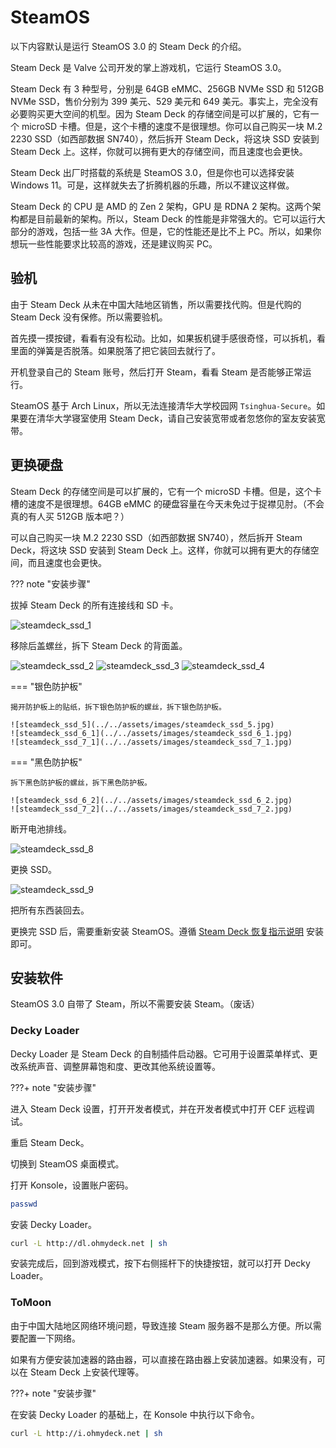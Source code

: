 # SteamOS

以下内容默认是运行 SteamOS 3.0 的 Steam Deck 的介绍。

Steam Deck 是 Valve 公司开发的掌上游戏机，它运行 SteamOS 3.0。

Steam Deck 有 3 种型号，分别是 64GB eMMC、256GB NVMe SSD 和 512GB NVMe SSD，售价分别为 399 美元、529 美元和 649 美元。事实上，完全没有必要购买更大空间的机型。因为 Steam Deck 的存储空间是可以扩展的，它有一个 microSD 卡槽。但是，这个卡槽的速度不是很理想。你可以自己购买一块 M.2 2230 SSD（如西部数据 SN740），然后拆开 Steam Deck，将这块 SSD 安装到 Steam Deck 上。这样，你就可以拥有更大的存储空间，而且速度也会更快。

Steam Deck 出厂时搭载的系统是 SteamOS 3.0，但是你也可以选择安装 Windows 11。可是，这样就失去了折腾机器的乐趣，所以不建议这样做。

Steam Deck 的 CPU 是 AMD 的 Zen 2 架构，GPU 是 RDNA 2 架构。这两个架构都是目前最新的架构。所以，Steam Deck 的性能是非常强大的。它可以运行大部分的游戏，包括一些 3A 大作。但是，它的性能还是比不上 PC。所以，如果你想玩一些性能要求比较高的游戏，还是建议购买 PC。

## 验机

由于 Steam Deck 从未在中国大陆地区销售，所以需要找代购。但是代购的 Steam Deck 没有保修。所以需要验机。

首先摸一摸按键，看看有没有松动。比如，如果扳机键手感很奇怪，可以拆机，看里面的弹簧是否脱落。如果脱落了把它装回去就行了。

开机登录自己的 Steam 账号，然后打开 Steam，看看 Steam 是否能够正常运行。

SteamOS 基于 Arch Linux，所以无法连接清华大学校园网 `Tsinghua-Secure`。如果要在清华大学寝室使用 Steam Deck，请自己安装宽带或者忽悠你的室友安装宽带。

## 更换硬盘

Steam Deck 的存储空间是可以扩展的，它有一个 microSD 卡槽。但是，这个卡槽的速度不是很理想。64GB eMMC 的硬盘容量在今天未免过于捉襟见肘。（不会真的有人买 512GB 版本吧？）

可以自己购买一块 M.2 2230 SSD（如西部数据 SN740），然后拆开 Steam Deck，将这块 SSD 安装到 Steam Deck 上。这样，你就可以拥有更大的存储空间，而且速度也会更快。

??? note "安装步骤"

  拔掉 Steam Deck 的所有连接线和 SD 卡。
  
  ![steamdeck_ssd_1](../../assets/images/steamdeck_ssd_1.jpg)

  移除后盖螺丝，拆下 Steam Deck 的背面盖。

  ![steamdeck_ssd_2](../../assets/images/steamdeck_ssd_2.jpg)
  ![steamdeck_ssd_3](../../assets/images/steamdeck_ssd_3.jpg)
  ![steamdeck_ssd_4](../../assets/images/steamdeck_ssd_4.jpg)

  === "银色防护板"
  
    揭开防护板上的贴纸，拆下银色防护板的螺丝，拆下银色防护板。

    ![steamdeck_ssd_5](../../assets/images/steamdeck_ssd_5.jpg)
    ![steamdeck_ssd_6_1](../../assets/images/steamdeck_ssd_6_1.jpg)
    ![steamdeck_ssd_7_1](../../assets/images/steamdeck_ssd_7_1.jpg)

  === "黑色防护板"

    拆下黑色防护板的螺丝，拆下黑色防护板。

    ![steamdeck_ssd_6_2](../../assets/images/steamdeck_ssd_6_2.jpg)
    ![steamdeck_ssd_7_2](../../assets/images/steamdeck_ssd_7_2.jpg)

  断开电池排线。

  ![steamdeck_ssd_8](../../assets/images/steamdeck_ssd_8.jpg)

  更换 SSD。

  ![steamdeck_ssd_9](../../assets/images/steamdeck_ssd_9.jpg)

  把所有东西装回去。

更换完 SSD 后，需要重新安装 SteamOS。遵循 [Steam Deck 恢复指示说明](https://help.steampowered.com/zh-cn/faqs/view/1B71-EDF2-EB6D-2BB3) 安装即可。

## 安装软件

SteamOS 3.0 自带了 Steam，所以不需要安装 Steam。（废话）

### Decky Loader

Decky Loader 是 Steam Deck 的自制插件启动器。它可用于设置菜单样式、更改系统声音、调整屏幕饱和度、更改其他系统设置等。

???+ note "安装步骤"

  进入 Steam Deck 设置，打开开发者模式，并在开发者模式中打开 CEF 远程调试。

  重启 Steam Deck。

  切换到 SteamOS 桌面模式。

  打开 Konsole，设置账户密码。

  ``` bash
  passwd
  ```

  安装 Decky Loader。

  ``` bash
  curl -L http://dl.ohmydeck.net | sh
  ```

  安装完成后，回到游戏模式，按下右侧摇杆下的快捷按钮，就可以打开 Decky Loader。

### ToMoon

由于中国大陆地区网络环境问题，导致连接 Steam 服务器不是那么方便。所以需要配置一下网络。

如果有方便安装加速器的路由器，可以直接在路由器上安装加速器。如果没有，可以在 Steam Deck 上安装代理等。

???+ note "安装步骤"

  在安装 Decky Loader 的基础上，在 Konsole 中执行以下命令。

  ``` bash
  curl -L http://i.ohmydeck.net | sh
  ```
